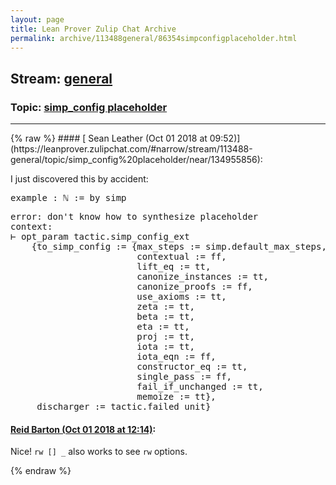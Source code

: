 ```yaml
---
layout: page
title: Lean Prover Zulip Chat Archive 
permalink: archive/113488general/86354simpconfigplaceholder.html
---
```


## Stream: [general](https://leanprover-community.github.io/archive/113488general/index.html)
### Topic: [simp_config placeholder](https://leanprover-community.github.io/archive/113488general/86354simpconfigplaceholder.html)

---

<base href="https://leanprover.zulipchat.com">
{% raw %}
#### [ Sean Leather (Oct 01 2018 at 09:52)](https://leanprover.zulipchat.com/#narrow/stream/113488-general/topic/simp_config%20placeholder/near/134955856):
<p>I just discovered this by accident:</p>
<div class="codehilite"><pre><span></span><span class="kn">example</span> <span class="o">:</span> <span class="bp">ℕ</span> <span class="o">:=</span> <span class="k">by</span> <span class="n">simp</span> <span class="bp">_</span>
</pre></div>


<div class="codehilite"><pre><span></span><span class="n">error</span><span class="o">:</span> <span class="n">don&#39;t</span> <span class="n">know</span> <span class="n">how</span> <span class="n">to</span> <span class="n">synthesize</span> <span class="n">placeholder</span>
<span class="kn">context</span><span class="o">:</span>
<span class="err">⊢</span> <span class="n">opt_param</span> <span class="n">tactic</span><span class="bp">.</span><span class="n">simp_config_ext</span>
    <span class="o">{</span><span class="n">to_simp_config</span> <span class="o">:=</span> <span class="o">{</span><span class="n">max_steps</span> <span class="o">:=</span> <span class="n">simp</span><span class="bp">.</span><span class="n">default_max_steps</span><span class="o">,</span>
                        <span class="n">contextual</span> <span class="o">:=</span> <span class="n">ff</span><span class="o">,</span>
                        <span class="n">lift_eq</span> <span class="o">:=</span> <span class="n">tt</span><span class="o">,</span>
                        <span class="n">canonize_instances</span> <span class="o">:=</span> <span class="n">tt</span><span class="o">,</span>
                        <span class="n">canonize_proofs</span> <span class="o">:=</span> <span class="n">ff</span><span class="o">,</span>
                        <span class="n">use_axioms</span> <span class="o">:=</span> <span class="n">tt</span><span class="o">,</span>
                        <span class="n">zeta</span> <span class="o">:=</span> <span class="n">tt</span><span class="o">,</span>
                        <span class="n">beta</span> <span class="o">:=</span> <span class="n">tt</span><span class="o">,</span>
                        <span class="n">eta</span> <span class="o">:=</span> <span class="n">tt</span><span class="o">,</span>
                        <span class="n">proj</span> <span class="o">:=</span> <span class="n">tt</span><span class="o">,</span>
                        <span class="n">iota</span> <span class="o">:=</span> <span class="n">tt</span><span class="o">,</span>
                        <span class="n">iota_eqn</span> <span class="o">:=</span> <span class="n">ff</span><span class="o">,</span>
                        <span class="n">constructor_eq</span> <span class="o">:=</span> <span class="n">tt</span><span class="o">,</span>
                        <span class="n">single_pass</span> <span class="o">:=</span> <span class="n">ff</span><span class="o">,</span>
                        <span class="n">fail_if_unchanged</span> <span class="o">:=</span> <span class="n">tt</span><span class="o">,</span>
                        <span class="n">memoize</span> <span class="o">:=</span> <span class="n">tt</span><span class="o">},</span>
     <span class="n">discharger</span> <span class="o">:=</span> <span class="n">tactic</span><span class="bp">.</span><span class="n">failed</span> <span class="n">unit</span><span class="o">}</span>
</pre></div>

#### [ Reid Barton (Oct 01 2018 at 12:14)](https://leanprover.zulipchat.com/#narrow/stream/113488-general/topic/simp_config%20placeholder/near/134961539):
<p>Nice! <code>rw [] _</code> also works to see <code>rw</code> options.</p>


{% endraw %}
